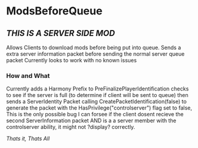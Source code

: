 # ModsBeforeQueue
## *THIS IS A SERVER SIDE MOD*
Allows Clients to download mods before being put into queue.
Sends a extra server information packet before sending the normal server queue packet
Currently looks to work with no known issues

### How and What
Currently adds a Harmony Prefix to PreFinalizePlayerIdentification checks to see if the server is full (to determine if client will be sent to queue) then sends a ServerIdentity Packet calling CreatePacketIdentification(false) to generate the packet with the HasPrivilege("controlserver") flag set to false, This is the only possible bug I can forsee if the client dosent recieve the second ServerInformation packet AND is a a server member with the controlserver ability, it might not ?display? correctly.

 

*Thats it, Thats All*
